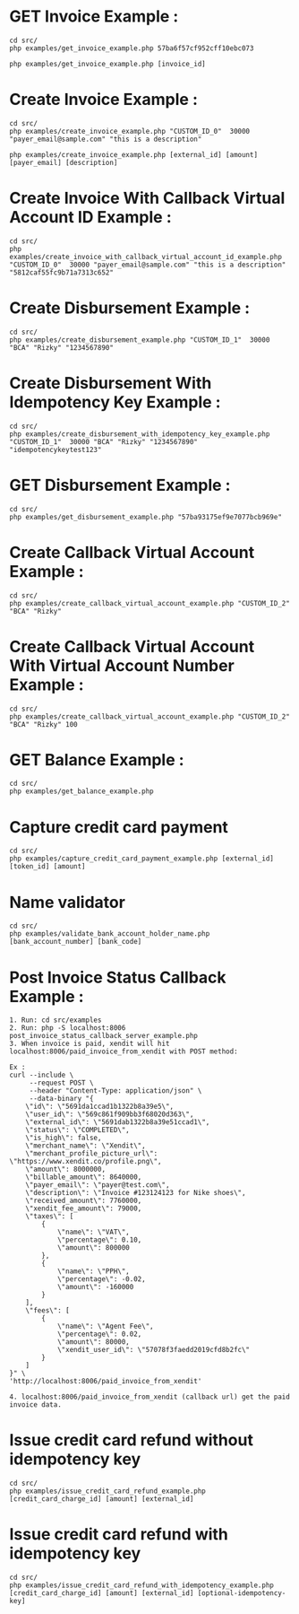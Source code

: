 # GET Invoice Example : #
```
cd src/
php examples/get_invoice_example.php 57ba6f57cf952cff10ebc073
```

```
php examples/get_invoice_example.php [invoice_id]
```

# Create Invoice Example : #

```
cd src/
php examples/create_invoice_example.php "CUSTOM_ID_0"  30000 "payer_email@sample.com" "this is a description"
```

```
php examples/create_invoice_example.php [external_id] [amount] [payer_email] [description]
```

# Create Invoice With Callback Virtual Account ID Example : #

```
cd src/
php examples/create_invoice_with_callback_virtual_account_id_example.php "CUSTOM_ID_0"  30000 "payer_email@sample.com" "this is a description" "5812caf55fc9b71a7313c652"
```

# Create Disbursement Example : #
```
cd src/
php examples/create_disbursement_example.php "CUSTOM_ID_1"  30000 "BCA" "Rizky" "1234567890"
```

# Create Disbursement With Idempotency Key Example : #
```
cd src/
php examples/create_disbursement_with_idempotency_key_example.php "CUSTOM_ID_1"  30000 "BCA" "Rizky" "1234567890" "idempotencykeytest123"
```

# GET Disbursement Example : #
```
cd src/
php examples/get_disbursement_example.php "57ba93175ef9e7077bcb969e"
```

# Create Callback Virtual Account Example : #
```
cd src/
php examples/create_callback_virtual_account_example.php "CUSTOM_ID_2" "BCA" "Rizky"
```

# Create Callback Virtual Account With Virtual Account Number Example : #
```
cd src/
php examples/create_callback_virtual_account_example.php "CUSTOM_ID_2" "BCA" "Rizky" 100
```

# GET Balance Example : #
```
cd src/
php examples/get_balance_example.php
```

# Capture credit card payment
```
cd src/
php examples/capture_credit_card_payment_example.php [external_id] [token_id] [amount] 
```

# Name validator
```
cd src/
php examples/validate_bank_account_holder_name.php [bank_account_number] [bank_code]
```

# Post Invoice Status Callback Example : #
```
1. Run: cd src/examples
2. Run: php -S localhost:8006 post_invoice_status_callback_server_example.php
3. When invoice is paid, xendit will hit localhost:8006/paid_invoice_from_xendit with POST method:

Ex :
curl --include \
     --request POST \
     --header "Content-Type: application/json" \
     --data-binary "{
    \"id\": \"5691da1ccad1b1322b8a39e5\",
    \"user_id\": \"569c861f909bb3f68020d363\",
    \"external_id\": \"5691dab1322b8a39e51ccad1\",
    \"status\": \"COMPLETED\",
    \"is_high\": false,
    \"merchant_name\": \"Xendit\",
    \"merchant_profile_picture_url\": \"https://www.xendit.co/profile.png\",
    \"amount\": 8000000,
    \"billable_amount\": 8640000,
    \"payer_email\": \"payer@test.com\",
    \"description\": \"Invoice #123124123 for Nike shoes\",
    \"received_amount\": 7760000,
    \"xendit_fee_amount\": 79000,
    \"taxes\": [
        {
            \"name\": \"VAT\",
            \"percentage\": 0.10,
            \"amount\": 800000
        },
        {
            \"name\": \"PPH\",
            \"percentage\": -0.02,
            \"amount\": -160000
        }
    ],
    \"fees\": [
        {
            \"name\": \"Agent Fee\",
            \"percentage\": 0.02,
            \"amount\": 80000,
            \"xendit_user_id\": \"57078f3faedd2019cfd8b2fc\"
        }
    ]
}" \
'http://localhost:8006/paid_invoice_from_xendit'

4. localhost:8006/paid_invoice_from_xendit (callback url) get the paid invoice data.
```

# Issue credit card refund without idempotency key
```
cd src/
php examples/issue_credit_card_refund_example.php [credit_card_charge_id] [amount] [external_id]
```

# Issue credit card refund with idempotency key
```
cd src/
php examples/issue_credit_card_refund_with_idempotency_example.php [credit_card_charge_id] [amount] [external_id] [optional-idempotency-key]
```

